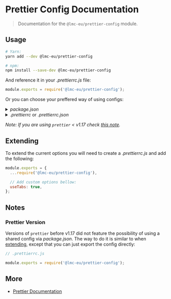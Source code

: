 # Prettier Config Documentation

> Documentation for the `@lmc-eu/prettier-config` module.

## Usage

```sh
# Yarn:
yarn add --dev @lmc-eu/prettier-config

# npm:
npm install --save-dev @lmc-eu/prettier-config
```

And reference it in your _.prettierrc.js_ file:

```js
module.exports = require('@lmc-eu/prettier-config');
```

Or you can choose your preffered way of using configs:

<details>
<summary><i>package.json</i></summary>

```json
{
  // ...
  "prettier": "@lmc-eu/prettier-config"
}
```

</details>
<details>
<summary><i>.prettierrc</i> or <i>.prettierrc.json</i></summary>

```json
"@lmc-eu/prettier-config"
```

</details>

_Note: If you are using `prettier` < v1.17 check [this note](#Prettier-version)._

## Extending

To extend the current options you will need to create a _.prettierrc.js_ and add the following:

```js
module.exports = {
  ...require('@lmc-eu/prettier-config'),

  // Add custom options bellow:
  useTabs: true,
};
```

## Notes

### Prettier Version

Versions of `prettier` before v1.17 did not feature the possibility of using a shared config via _package.json_. The way to do it is similar to when [extending](#Extending), except that you can just export the config directly:

```js
// .prettierrc.js

module.exports = require('@lmc-eu/prettier-config');
```

## More

- [Prettier Documentation](https://prettier.io/docs/en/index.html)
